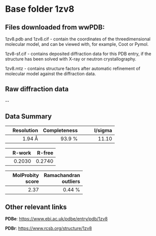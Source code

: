 # Base folder 1zv8

## Files downloaded from wwPDB:

1zv8.pdb and 1zv8.cif - contain the coordinates of the threedimensional molecular model, and can be viewed with, for example, Coot or Pymol.

1zv8-sf.cif - contains deposited diffraction data for this PDB entry, if the structure has been solved with X-ray or neutron crystallography.

1zv8.mtz - contains structure factors after automatic refinement of molecular model against the diffraction data.

## Raw diffraction data

--<br> 

## Data Summary
|   | Resolution | Completeness| I/sigma |
|---|-------------:|----------------:|--------------:|
|   |1.94 Å|93.9  %|<img width=50/>11.10|

|   | **R-work**| **R-free**   
|---|-------------:|----------------:|           
||0.2030|0.2740|

|   |**MolProbity<br>score**| **Ramachandran<br>outliers** 
|---|-------------:|----------------:|
||2.37|0.44 %|

 

 

## Other relevant links 
**PDBe**:  https://www.ebi.ac.uk/pdbe/entry/pdb/1zv8
 
**PDBr**: https://www.rcsb.org/structure/1zv8 

